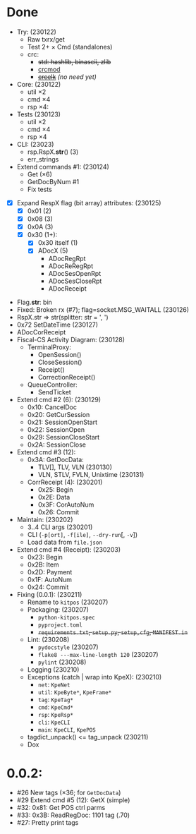# Done

- Try: (230122)
  + Raw txrx/get
  + Test 2+ &times; Cmd (standalones)
  + crc:
    - ~~std: hashlib, binascii, zlib~~
    - [crcmod](https://crcmod.sourceforge.net)
    - [~~crcelk~~](https://github.com/zeroSteiner/crcelk/) *(no need yet)*
- Core: (230122)
  + util &times;2
  + cmd &times;4
  + rsp &times;4:
- Tests (230123)
  + util &times;2
  + cmd &times;4
  + rsp &times;4
- CLI: (23023)
  + rsp.RspX.__str__() (3)
  + err_strings
- Extend commands #1: (230124)
  + Get (&times;6)
  + GetDocByNum #1
  + Fix tests
- [x] Expand RespX flag (bit array) attributes: (230125)
  + [x] 0x01 (2)
  + [x] 0x08 (3)
  + [x] 0x0A (3)
  + [x] 0x30 (1+):
    - [x] 0x30 itself (1)
    - [x] ADocX (5)
      - ADocRegRpt
      - ADocReRegRpt
      - ADocSesOpenRpt
      - ADocSesCloseRpt
      - ADocReceipt
- Flag.__str__: bin
- Fixed: Broken rx (#7); flag=socket.MSG_WAITALL (230126)
- RspX.str => str(splitter: str = ', ')
- 0x72 SetDateTime (230127)
- ADocCorReceipt
- Fiscal-CS Activity Diagram: (230128)
  + TerminalProxy:
    - OpenSession()
    - CloseSession()
    - Receipt()
    - CorrectionReceipt()
  + QueueController:
    - SendTicket 
- Extend cmd #2 (6): (230129)
  + 0x10: CancelDoc
  + 0x20: GetCurSession
  + 0x21: SessionOpenStart
  + 0x22: SessionOpen
  + 0x29: SessionCloseStart
  + 0x2A: SessionClose
- Extend cmd #3 (12):
  + 0x3A: GetDocData:
    - TLV[], TLV, VLN (230130)
    - VLN, STLV, FVLN, Unixtime (230131)
  + CorrReceipt (4): (230201)
    - 0x25: Begin
    - 0x2E: Data
    - 0x3F: CorAutoNum
    - 0x26: Commit
- Maintain: (230202)
  + 3..4 CLI args (230201)
  + CLI (`-p[ort]`, `-f[ile]`, `--dry-run`[, `-v`])
  + Load data from `file.json`
- Extend cmd #4 (Receipt): (230203)
  + 0x23: Begin
  + 0x2B: Item
  + 0x2D: Payment
  + 0x1F: AutoNum
  + 0x24: Commit
- Fixing (0.0.1): (230211)
  + Rename to `kitpos` (230207)
  + Packaging: (230207)
    - `python-kitpos.spec`
    - `pyproject.toml`
    - ~~`requirements.txt`, `setup.py`, `setup,cfg`, `MANIFEST.in`~~
  + Lint: (230208)
    - `pydocstyle` (230207)
    - `flake8 ---max-line-length 120` (230207)
    - `pylint` (230208)
  + Logging (230210)
  + Exceptions (catch | wrap into KpeX): (230210)
    - `net`: `KpeNet`
    - `util`: `KpeByte*`, `KpeFrame*`
    - `tag`: `KpeTag*`
    - `cmd`: `KpeCmd*`
    - `rsp`: `KpeRsp*`
    - `cli`: `KpeCLI`
    - `main`: `KpeCLI`, `KpePOS`
  + tagdict_unpack() <= tag_unpack (230211)
  + Dox

# 0.0.2:
- #26 New tags (&times;36; for `GetDocData`)
- #29 Extend cmd #5 (12): GetX (simple)
- #32: 0x81: Get POS ctrl parms
- #33: 0x3B: ReadRegDoc: 1101 tag (.70)
- #27: Pretty print tags
